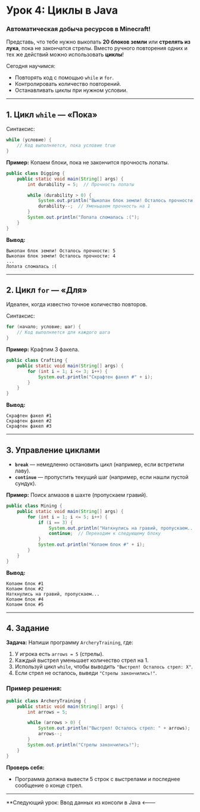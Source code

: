 # **Урок 4: Циклы в Java**  
### **Автоматическая добыча ресурсов в Minecraft!**  

Представь, что тебе нужно выкопать **20 блоков земли** или **стрелять из лука**, пока не закончатся стрелы. Вместо ручного повторения одних и тех же действий можно использовать **циклы**!  

Сегодня научимся:  
- Повторять код с помощью `while` и `for`.  
- Контролировать количество повторений.  
- Останавливать циклы при нужном условии.  

---

## **1. Цикл `while` — «Пока»**  
Синтаксис:  
```java
while (условие) {
    // Код выполняется, пока условие true
}
```  

**Пример:** Копаем блоки, пока не закончится прочность лопаты.  
```java
public class Digging {
    public static void main(String[] args) {
        int durability = 5;  // Прочность лопаты

        while (durability > 0) {
            System.out.println("Выкопан блок земли! Осталось прочности: " + durability);
            durability--;  // Уменьшаем прочность на 1
        }
        System.out.println("Лопата сломалась :(");
    }
}
```  
**Вывод:**  
```
Выкопан блок земли! Осталось прочности: 5  
Выкопан блок земли! Осталось прочности: 4  
...  
Лопата сломалась :(  
```  

---

## **2. Цикл `for` — «Для»**  
Идеален, когда известно точное количество повторов.  

Синтаксис:  
```java
for (начало; условие; шаг) {
    // Код выполняется для каждого шага
}
```  

**Пример:** Крафтим 3 факела.  
```java
public class Crafting {
    public static void main(String[] args) {
        for (int i = 1; i <= 3; i++) {
            System.out.println("Скрафтен факел #" + i);
        }
    }
}
```  
**Вывод:**  
```
Скрафтен факел #1  
Скрафтен факел #2  
Скрафтен факел #3  
```  

---

## **3. Управление циклами**  
- **`break`** — немедленно остановить цикл (например, если встретили лаву).  
- **`continue`** — пропустить текущий шаг (например, если нашли пустой сундук).  

**Пример:** Поиск алмазов в шахте (пропускаем гравий).  
```java
public class Mining {
    public static void main(String[] args) {
        for (int i = 1; i <= 5; i++) {
            if (i == 3) {
                System.out.println("Наткнулись на гравий, пропускаем...");
                continue;  // Переходим к следующему блоку
            }
            System.out.println("Копаем блок #" + i);
        }
    }
}
```  
**Вывод:**  
```
Копаем блок #1  
Копаем блок #2  
Наткнулись на гравий, пропускаем...  
Копаем блок #4  
Копаем блок #5  
```  

---

## **4. Задание**  
**Задача:** Напиши программу `ArcheryTraining`, где:  
1) У игрока есть `arrows = 5` (стрелы).  
2) Каждый выстрел уменьшает количество стрел на 1.  
3) Используй цикл `while`, чтобы выводить `"Выстрел! Осталось стрел: X"`.  
4) Если стрел не осталось, выведи `"Стрелы закончились!"`.  

### **Пример решения:**  




```java
public class ArcheryTraining {
    public static void main(String[] args) {
        int arrows = 5;

        while (arrows > 0) {
            System.out.println("Выстрел! Осталось стрел: " + arrows);
            arrows--;
        }
        System.out.println("Стрелы закончились!");
    }
}
```  


**Проверь себя:**  
- Программа должна вывести 5 строк с выстрелами и последнее сообщение о конце стрел.  

---

**Следующий урок: Ввод данных из консоли в Java <---